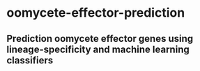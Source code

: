 # oomycete-effector-prediction

## Prediction oomycete effector genes using lineage-specificity and machine learning classifiers

